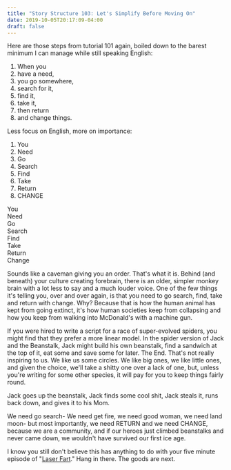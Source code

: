 ```yaml
---
title: "Story Structure 103: Let's Simplify Before Moving On"
date: 2019-10-05T20:17:09-04:00
draft: false
---
```


Here are those steps from tutorial 101 again, boiled down to the barest minimum I can manage while still speaking English:

1. When you
2. have a need,
3. you go somewhere,
4. search for it,
5. find it,
6. take it,
7. then return
8. and change things.

Less focus on English, more on importance:

1. You
2. Need
3. Go
4. Search
5. Find
6. Take
7. Return
8. CHANGE

<div class="story-circle-container">
  <div class="story-circle-arrow story-circle-arrow--up"></div>
  <div class="story-circle">
    <div class="story-circle-fill-bottom"></div>
    <div class="story-circle-label story-circle-label--1">
      <div class="story-circle-label__inner story-circle-label__inner--1">
        You
      </div>
    </div>
    <div class="story-circle-label story-circle-label--2">
      <div class="story-circle-label__inner story-circle-label__inner--2">
        Need
      </div>
    </div>
    <div class="story-circle-label story-circle-label--3">
      <div class="story-circle-label__inner story-circle-label__inner--3">
        Go
      </div>
    </div>
    <div class="story-circle-label story-circle-label--4">
      <div class="story-circle-label__inner story-circle-label__inner--4">
        Search
      </div>
    </div>
    <div class="story-circle-label story-circle-label--5">
      <div class="story-circle-label__inner story-circle-label__inner--5">
        Find
      </div>
    </div>
    <div class="story-circle-label story-circle-label--6">
      <div class="story-circle-label__inner story-circle-label__inner--6">
        Take
      </div>
    </div>
    <div class="story-circle-label story-circle-label--7">
      <div class="story-circle-label__inner story-circle-label__inner--7">
        Return
      </div>
    </div>
    <div class="story-circle-label story-circle-label--8">
      <div class="story-circle-label__inner story-circle-label__inner--8">
        Change
      </div>
    </div>
  </div>
  <div class="story-circle-arrow story-circle-arrow--down"></div>
</div>

Sounds like a caveman giving you an order. That's what it is. Behind (and beneath) your culture creating forebrain, there is an older, simpler monkey brain with a lot less to say and a much louder voice. One of the few things it's telling you, over and over again, is that you need to go search, find, take and return with change. Why? Because that is how the human animal has kept from going extinct, it's how human societies keep from collapsing and how you keep from walking into McDonald's with a machine gun.

If you were hired to write a script for a race of super-evolved spiders, you might find that they prefer a more linear model. In the spider version of Jack and the Beanstalk, Jack might build his own beanstalk, find a sandwich at the top of it, eat some and save some for later. The End. That's not really inspiring to us. We like us some circles. We like big ones, we like little ones, and given the choice, we'll take a shitty one over a lack of one, but, unless you're writing for some other species, it will pay for you to keep things fairly round.

Jack goes up the beanstalk, Jack finds some cool shit, Jack steals it, runs back down, and gives it to his Mom.

We need go search- We need get fire, we need good woman, we need land moon- but most importantly, we need RETURN and we need CHANGE, because we are a community, and if our heroes just climbed beanstalks and never came down, we wouldn't have survived our first ice age.

I know you still don't believe this has anything to do with your five minute episode of "[Laser Fart](https://channel101.fandom.com/wiki/Laser_Fart)." Hang in there. The goods are next.

